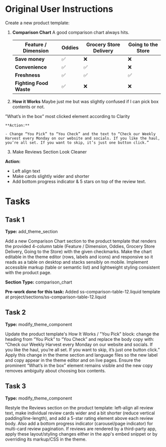 # Original User Instructions

Create a new product template:

1. **Comparison Chart**
A good comparison chart always hits.    
    
    | Feature / Dimension | Oddies | Grocery Store Delivery | Going to the Store |
    | --- | --- | --- | --- |
    | **Save money** | ✅  | ❌  | ❌ |
    | **Convenience**  | ✅  | ✅  | ❌  |
    | **Freshness**  | ✅  | ✅  | ✅  |
    | **Fighting Food Waste** | ✅ | ❌ | ❌  |
2. **How it Works**
Maybe just me but was slightly confused if I can pick box contents or not.

”What’s in the box” most clicked element according to Clarity
    
    
    **Action:**
    
    - Change “You Pick” to “You Check” and the text to “Check our Weekly Harvest every Monday on our website and socials. If you like the haul, you’re all set. If you want to skip, it’s just one button click.”

3. Make Reviews Section Look Cleaner

**Action:** 

- Left align text
- Make cards slightly wider and shorter
- Add bottom progress indicator &  5 stars on top of the review text.

# Tasks

## Task 1

**Type:** add_theme_section

Add a new Comparison Chart section to the product template that renders the provided 4-column table (Feature / Dimension, Oddies, Grocery Store Delivery, Going to the Store) with the given checkmarks. Make the chart editable in the theme editor (rows, labels and icons) and responsive so it reads as a table on desktop and stacks sensibly on mobile. Implement accessible markup (table or semantic list) and lightweight styling consistent with the product page.

**Section Type:** comparison_chart

**Pre-work done for this task:** Added ss-comparison-table-12.liquid template at project/sections/ss-comparison-table-12.liquid

## Task 2

**Type:** modify_theme_component

Update the product template's How It Works / "You Pick" block: change the heading from “You Pick” to “You Check” and replace the body copy with: “Check our Weekly Harvest every Monday on our website and socials. If you like the haul, you’re all set. If you want to skip, it’s just one button click.” Apply this change in the theme section and language files so the new label and copy appear in the theme editor and on live pages. Ensure the prominent “What’s in the box” element remains visible and the new copy removes ambiguity about choosing box contents.

## Task 3

**Type:** modify_theme_component

Restyle the Reviews section on the product template: left-align all review text, make individual review cards wider and a bit shorter (reduce vertical padding/line-length), and add a 5-star rating element above each review body. Also add a bottom progress indicator (carousel/page indicator) for multi-card review pagination. If reviews are rendered by a third-party app, apply these layout/styling changes either in the app's embed snippet or by overriding its markup/CSS in the theme.

